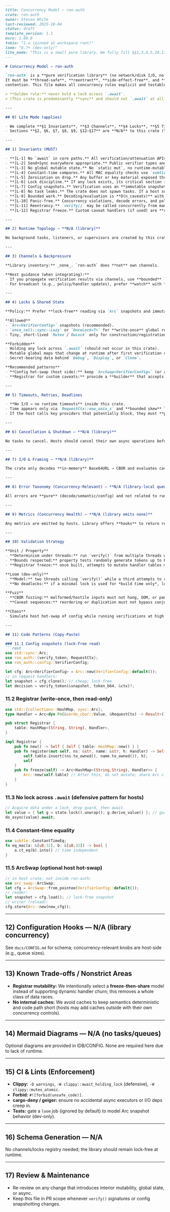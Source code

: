 ````markdown
---
title: Concurrency Model — ron-auth
crate: ron-auth
owner: Stevan White
last-reviewed: 2025-10-04
status: draft
template_version: 1.1
msrv: 1.80.0
tokio: "1.x (pinned at workspace root)"
loom: "0.7+ (dev-only)"
lite_mode: "This is a small pure library. We fully fill §§1,3,4,5,10,11 and mark others N/A."
---

# Concurrency Model — ron-auth

`ron-auth` is a **pure verification library** (no network/disk I/O, no background tasks).
It must be **thread-safe**, **reentrant**, **side-effect-free**, and **deterministic** under
contention. This file makes all concurrency rules explicit and testable.

> **Golden rule:** never hold a lock across `.await`.  
> (This crate is predominantly **sync** and should not `.await` at all.)

---

## 0) Lite Mode (applies)

- We complete **§1 Invariants**, **§3 Channels**, **§4 Locks**, **§5 Timeouts**, **§10 Validation**, **§11 Code Patterns**.
- Sections **§2, §6, §7, §8, §9, §12–§17** are **N/A** to this crate (library has no runtime, tasks, I/O).

---

## 1) Invariants (MUST)

- **[L-1] No `await` in core paths.** All verification/attenuation APIs are synchronous and do not park a runtime.
- **[L-2] Send+Sync everywhere appropriate.** Public verifier types and configs are `Send + Sync`; share via `Arc`.
- **[L-3] No global mutable state.** No `static mut`, no runtime-mutable singletons. If a global registry exists, it is **write-once** before use and read-only thereafter.
- **[L-4] Constant-time compares.** All MAC equality checks use `subtle` and are independent of success/failure (no timing side channels).
- **[L-5] Zeroization on drop.** Any buffer or key material exposed through trait objects is zeroized; no secret-bearing `Debug`/`Display`.
- **[L-6] Lock discipline.** If any lock exists, its critical section is **short** and **never** crosses an `.await`. Nested locks require a documented order (none expected).
- **[L-7] Config snapshots.** Verification uses an **immutable snapshot** of `VerifierConfig` (e.g., `Arc<VerifierConfig>`). Hot-swaps (if a host performs them) are atomic and race-free.
- **[L-8] No task leaks.** The crate does not spawn tasks. If a host supplies async hooks (e.g., key provider), they must own lifecycle.
- **[L-9] Bounded work.** Decoding/evaluation is **O(n_caveats)** with configured caps (`max_token_bytes`, `max_caveats`); no unbounded structures.
- **[L-10] Panic-free.** Concurrency violations, decode errors, and policy failures return typed errors—never `panic!`.
- **[L-11] Reentrancy.** `verify()` may be called concurrently from many threads; results are independent except for externally injected context (time, amnesia flag, policy digest).
- **[L-12] Registrar freeze.** Custom caveat handlers (if used) are **registered before first use** and then considered frozen (no concurrent mutation).

---

## 2) Runtime Topology — **N/A (library)**

No background tasks, listeners, or supervisors are created by this crate.

---

## 3) Channels & Backpressure

**Library inventory:** _none_. `ron-auth` does **not** own channels.

**Host guidance (when integrating):**
- If you propagate verification results via channels, use **bounded** `mpsc` and prefer **rejecting** new work (`try_send` → `Busy`) over buffering.
- For broadcast (e.g., policy/handler updates), prefer **watch** with **write-once/freeze** semantics for this crate (see §11/Registrar).

---

## 4) Locks & Shared State

**Policy:** Prefer **lock-free** reading via `Arc` snapshots and immutable data.

**Allowed**
- `Arc<VerifierConfig>` snapshots (recommended).
- `once_cell::sync::Lazy` or `OnceLock<T>` for **write-once** global registries (see “Registrar” below).
- Tiny, short-lived `Mutex`/`RwLock` only for construction/registration **before** the verifier is used.

**Forbidden**
- Holding any lock across `.await` (should not occur in this crate).
- Mutable global maps that change at runtime after first verification call.
- Secret-bearing data behind `Debug`, `Display`, or `Clone`.

**Recommended patterns**
- **Config hot-swap (host side):** keep `ArcSwap<VerifierConfig>` (or atomically replace an `Arc<VerifierConfig>`) and pass the snapshot into `verify()`; the crate remains oblivious to swaps.
- **Registrar for custom caveats:** provide a **builder** that accepts handler registrations; once `build()` is called, **freeze** the handler map into an `Arc<HashMap<…>>` and do not mutate.

---

## 5) Timeouts, Retries, Deadlines

- **No I/O → no runtime timeouts** inside this crate.
- Time appears only via `RequestCtx::now_unix_s` and **bounded skew** logic. There is **no sleeping**, no retries, no timers.
- If the host calls key providers that potentially block, they must **perform those calls** before calling `verify()` (or adapt with their own timeouts).

---

## 6) Cancellation & Shutdown — **N/A (library)**

No tasks to cancel. Hosts should cancel their own async operations before calling into `ron-auth`.

---

## 7) I/O & Framing — **N/A (library)**

The crate only decodes **in-memory** Base64URL → CBOR and evaluates caveats.

---

## 8) Error Taxonomy (Concurrency-Relevant) — **N/A (library-local queueing)**

All errors are **pure** (decode/semantic/config) and not related to runtime contention.

---

## 9) Metrics (Concurrency Health) — **N/A (library emits none)**

Any metrics are emitted by hosts. Library offers **hooks** to return reason codes so hosts can increment counters.

---

## 10) Validation Strategy

**Unit / Property**
- **Determinism under threads:** run `verify()` from multiple threads with identical inputs; assert **bit-stable** results.
- **Bounds respected:** property tests randomly generate tokens up to bounds; oversize tokens are rejected without allocation explosions.
- **Registrar freeze:** once built, attempts to mutate handler tables must fail at type level (no API) or return a typed error.

**Loom (dev-only)**
- **Model:** two threads calling `verify()` while a third attempts to replace an `Arc<VerifierConfig>` snapshot (host-style). Assert: no data races, decisions use either **old or new** snapshot but never a torn state.
- **No deadlocks:** if a minimal lock is used for *build time only*, loom should never find a lock cycle during verification.

**Fuzz**
- **CBOR fuzzing:** malformed/hostile inputs must not hang, OOM, or panic; total work ≤ O(n).
- **Caveat sequences:** reordering or duplication must not bypass conjunctive semantics.

**Chaos**
- Simulate host hot-swap of config while running verifications at high concurrency; measure no increase in error rate beyond the expected boundary (tokens incompatible with new policy).

---

## 11) Code Patterns (Copy-Paste)

### 11.1 Config snapshots (lock-free read)
```rust
use std::sync::Arc;
use ron_auth::{verify_token, RequestCtx};
use ron_auth::config::VerifierConfig;

let cfg: Arc<VerifierConfig> = Arc::new(VerifierConfig::default());
// in request handlers:
let snapshot = cfg.clone(); // cheap; lock-free
let decision = verify_token(&snapshot, token_b64, &ctx)?;
````

### 11.2 Registrar (write-once, then read-only)

```rust
use std::{collections::HashMap, sync::Arc};
type Handler = Arc<dyn Fn(&serde_cbor::Value, &RequestCtx) -> Result<(), AuthError> + Send + Sync>;

pub struct Registrar {
    table: HashMap<(String, String), Handler>,
}

impl Registrar {
    pub fn new() -> Self { Self { table: HashMap::new() } }
    pub fn register(mut self, ns: &str, name: &str, h: Handler) -> Self {
        self.table.insert((ns.to_owned(), name.to_owned()), h);
        self
    }
    pub fn freeze(self) -> Arc<HashMap<(String,String), Handler>> {
        Arc::new(self.table) // After this, do not mutate; share Arc clones freely.
    }
}
```

### 11.3 No lock across `.await` (defensive pattern for hosts)

```rust
// Acquire data under a lock, drop guard, then await.
let value = { let g = state.lock().unwrap(); g.derive_value() }; // guard dropped here
do_async(value).await;
```

### 11.4 Constant-time equality

```rust
use subtle::ConstantTimeEq;
fn eq_mac(a: &[u8;32], b: &[u8;32]) -> bool {
    a.ct_eq(b).into() // time independent
}
```

### 11.5 ArcSwap (optional host hot-swap)

```rust
// in host crate, not inside ron-auth:
use arc_swap::ArcSwap;
let cfg = ArcSwap::from_pointee(VerifierConfig::default());
// reader:
let snapshot = cfg.load(); // lock-free snapshot
// writer (reload):
cfg.store(Arc::new(new_cfg));
```

---

## 12) Configuration Hooks — **N/A (library concurrency)**

See `docs/CONFIG.md` for schema; concurrency-relevant knobs are host-side (e.g., queue sizes).

---

## 13) Known Trade-offs / Nonstrict Areas

* **Registrar mutability:** We intentionally select a **freeze-then-share** model instead of supporting dynamic handler churn; this removes a whole class of data races.
* **No internal caches:** We avoid caches to keep semantics deterministic and code path short (hosts may add caches outside with their own concurrency controls).

---

## 14) Mermaid Diagrams — **N/A (no tasks/queues)**

Optional diagrams are provided in IDB/CONFIG. None are required here due to lack of runtime.

---

## 15) CI & Lints (Enforcement)

* **Clippy:** `-D warnings`, `-W clippy::await_holding_lock` (defensive), `-W clippy::mutex_atomic`.
* **Forbid:** `#![forbid(unsafe_code)]`.
* **cargo-deny / geiger:** ensure no accidental async executors or I/O deps creep in.
* **Tests:** gate a `loom` job (ignored by default) to model Arc snapshot behavior (dev-only).

---

## 16) Schema Generation — **N/A**

No channels/locks registry needed; the library should remain lock-free at runtime.

---

## 17) Review & Maintenance

* Re-review on any change that introduces interior mutability, global state, or async.
* Keep this file in PR scope whenever `verify()` signatures or config snapshotting changes.

```
```
